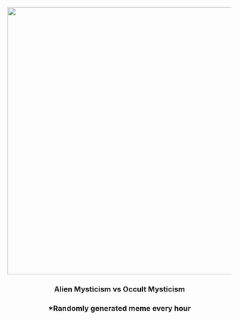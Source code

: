 <p align="center">
        <img src="https://i.redd.it/02j0nvtnq6x91.png" width="600" height="600">
        </p>
        <h3 align="center">Alien Mysticism vs Occult Mysticism</h3>
        <h3 align="center">*Randomly generated meme every hour</h3>
    